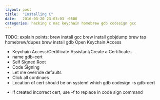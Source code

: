 ```yaml
---
layout: post
title:  "Installing C"
date:   2016-03-20 23:03:03 -0500
categories: hacking c mac keychain homebrew gdb codesign gcc
---
```


TODO: explain points:
brew install gcc
brew install gobjdump
brew tap homebrew/dupes
brew install gdb
Open Keychain Access
- Keychain Access/Certificate Assistant/Create a Certificate...
- name gdb-cert
- Self Signed Root
- Code Signing
- Let me override defaults
- Click all continues
- Location of cert should be on system!
which gdb
codesign -s gdb-cert <path to gdb>
* If created incorrect cert, use -f to replace in code sign command
